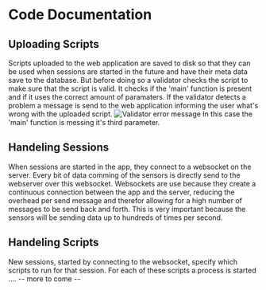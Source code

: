 # Code Documentation

## Uploading Scripts
Scripts uploaded to the web application are saved to disk so that they can be used when sessions are started in the future and have their meta data save to the database. But before doing so a validator checks the script to make sure that the script is valid. It checks if the 'main' function is present and if it uses the correct amount of paramaters. If the validator detects a problem a message is send to the web application informing the user what's wrong with the uploaded script.
![Validator error message](/images/validator-error-message.png)
In this case the 'main' function is messing it's third parameter.

## Handeling Sessions
When sessions are started in the app, they connect to a websocket on the server. Every bit of data comming of the sensors is directly send to the webserver over this websocket. Websockets are use because they create a continuous connection between the app and the server, reducing the overhead per send message and therefor allowing for a high number of messages to be send back and forth. This is very important because the sensors will be sending data up to hundreds of times per second.<br>

## Handeling Scripts
New sessions, started by connecting to the websocket, specify which scripts to run for that session. For each of these scripts a process is started .... 
-- more to come --